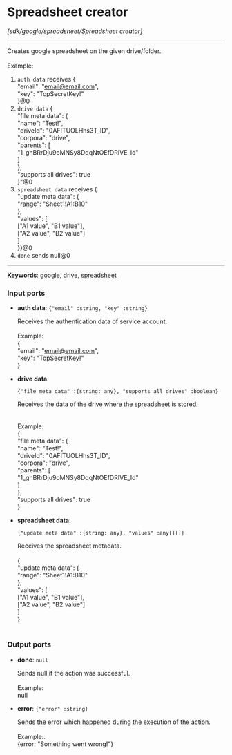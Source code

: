 # Spreadsheet creator

_[sdk/google/spreadsheet/Spreadsheet creator]_

---

Creates google spreadsheet on the given drive/folder.<br>
<br>
Example:<br>
1. `auth data` receives {<br>
  "email": "email@email.com",<br>
  "key": "TopSecretKey!"<br>
}@0 <br>
2. `drive data` {<br>
  "file meta data": {<br>
    "name": "Test!",<br>
    "driveId": "0AFITUOLHhs3T_ID",<br>
    "corpora": "drive",<br>
    "parents": [<br>
      "1_ghBRrDju9oMNSy8DqqNtOEfDRIVE_Id"<br>
    ]<br>
  },<br>
  "supports all drives": true<br>
}"@0<br>
3. `spreadsheet data` receives {<br>
  "update meta data": {<br>
    "range": "Sheet1!A1:B10"<br>
  },<br>
  "values": [<br>
    ["A1 value", "B1 value"],<br>
    ["A2 value", "B2 value"]<br>
  ]<br>
}}@0 <br>
4. `done` sends null@0 <br>

---

__Keywords__: google, drive, spreadsheet

### Input ports

* __auth data__: ` {"email" :string, "key" :string} `


    Receives the authentication data of service account.<br>
    <br>
    Example: <br>
    {<br>
      "email": "email@email.com",<br>
      "key": "TopSecretKey!"<br>
    }<br>


* __drive data__: 
    ```
    {"file meta data" :{string: any}, "supports all drives" :boolean}
    ```


    Receives the data of the drive where the spreadsheet is stored.<br>
    <br>
    <br>
    Example:<br>
    {<br>
      "file meta data": {<br>
        "name": "Test!",<br>
        "driveId": "0AFITUOLHhs3T_ID",<br>
        "corpora": "drive",<br>
        "parents": [<br>
          "1_ghBRrDju9oMNSy8DqqNtOEfDRIVE_Id"<br>
        ]<br>
      },<br>
      "supports all drives": true<br>
    }<br>


* __spreadsheet data__: 
    ```
    {"update meta data" :{string: any}, "values" :any[][]}
    ```


    Receives the spreadsheet metadata.<br>
    <br>
    {<br>
      "update meta data": {<br>
        "range": "Sheet1!A1:B10"<br>
      },<br>
      "values": [<br>
        ["A1 value", "B1 value"],<br>
        ["A2 value", "B2 value"]<br>
      ]<br>
    }<br>
    <br>

### Output ports

* __done__: ` null `


    Sends null if the action was successful.<br>
    <br>
    Example:<br>
    null<br>


* __error__: ` {"error" :string} `


    Sends the error which happened during the execution of the action.<br>
    <br>
    Example:.<br>
    {error: "Something went wrong!"}<br>

